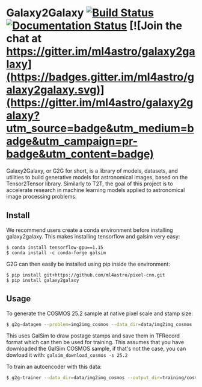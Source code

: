 # Galaxy2Galaxy [![Build Status](https://travis-ci.org/ml4astro/galaxy2galaxy.svg?branch=master)](https://travis-ci.org/ml4astro/galaxy2galaxy) [![Documentation Status](https://readthedocs.org/projects/galaxy2galaxy/badge/?version=latest)](https://galaxy2galaxy.readthedocs.io/en/latest/?badge=latest) [![Join the chat at https://gitter.im/ml4astro/galaxy2galaxy](https://badges.gitter.im/ml4astro/galaxy2galaxy.svg)](https://gitter.im/ml4astro/galaxy2galaxy?utm_source=badge&utm_medium=badge&utm_campaign=pr-badge&utm_content=badge) 

Galaxy2Galaxy, or G2G for short, is a library of models, datasets, and utilities to build generative models for astronomical images, based on the Tensor2Tensor library. Similarly to T2T, the goal of this project is to accelerate research in machine
learning models applied to astronomical image processing problems.

## Install

We recommend users create a conda environment before installing galaxy2galaxy. This makes installing tensorflow and galsim very easy:
```
$ conda install tensorflow-gpu==1.15
$ conda install -c conda-forge galsim
```
G2G can then easily be installed using pip inside the environment:
```
$ pip install git+https://github.com/ml4astro/pixel-cnn.git
$ pip install galaxy2galaxy
```

## Usage

To generate the COSMOS 25.2 sample at native pixel scale and stamp size:

```bash
$ g2g-datagen --problem=img2img_cosmos --data_dir=data/img2img_cosmos
```
This uses GalSim to draw postage stamps and save them in TFRecord format which can then be used for training.  This assumes that you have downloaded the GalSim COSMOS sample, if that's not the case, you can dowload it with: `galsim_download_cosmos -s 25.2`

To  train an autoencoder with this data:
```bash
$ g2g-trainer --data_dir=data/img2img_cosmos --output_dir=training/cosmos_ae   --problem=img2img_cosmos --model=continuous_autoencoder_basic  --train_steps=2000  --eval_steps=100 --hparams_set=continuous_autoencoder_basic
```
